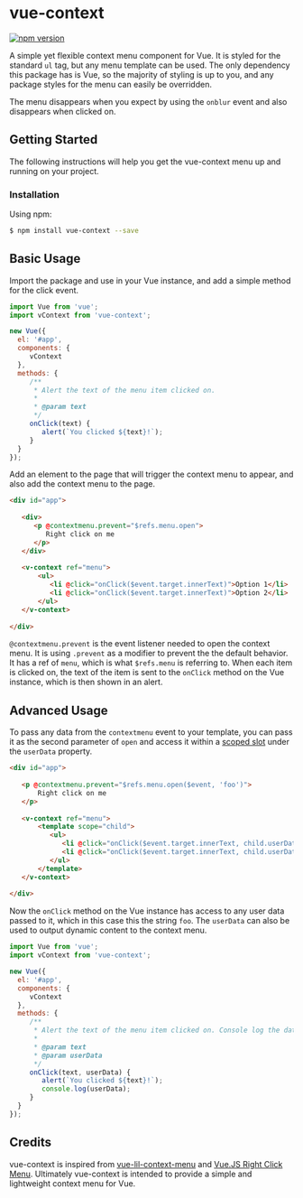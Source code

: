 # vue-context

[![npm version](https://badge.fury.io/js/vue-context.svg)](https://www.npmjs.org/package/vue-context)

A simple yet flexible context menu component for Vue. It is styled for the standard `ul` tag, but any menu template can be used.
The only dependency this package has is Vue, so the majority of styling is up to you, and any package styles for the menu
can easily be overridden.

The menu disappears when you expect by using the `onblur` event and also disappears when clicked on.

## Getting Started

The following instructions will help you get the vue-context menu up and running on your project.

### Installation

Using npm:
```bash
$ npm install vue-context --save
```

## Basic Usage

Import the package and use in your Vue instance, and add a simple method for the click event.

```js
import Vue from 'vue';
import vContext from 'vue-context';

new Vue({
  el: '#app',
  components: {
     vContext
  },
  methods: {
     /**
      * Alert the text of the menu item clicked on.
      *
      * @param text
      */
     onClick(text) {
        alert(`You clicked ${text}!`);
     }
  }
});
```

Add an element to the page that will trigger the context menu to appear, and also add the context menu to the page.

```html
<div id="app">
   
   <div>
      <p @contextmenu.prevent="$refs.menu.open">
         Right click on me
      </p>
   </div>
   
   <v-context ref="menu">
       <ul>
          <li @click="onClick($event.target.innerText)">Option 1</li>
          <li @click="onClick($event.target.innerText)">Option 2</li>
       </ul>
   </v-context>
   
</div>
```

`@contextmenu.prevent` is the event listener needed to open the context menu. It is using `.prevent` as a modifier to prevent the
the default behavior. It has a ref of `menu`, which is what `$refs.menu` is referring to. When each item is clicked on, the text of
the item is sent to the `onClick` method on the Vue instance, which is then shown in an alert.

## Advanced Usage

To pass any data from the `contextmenu` event to your template, you can pass it as the second parameter of `open` and
access it within a [scoped slot](https://vuejs.org/v2/guide/components.html#Scoped-Slots) under the `userData` property.

```html
<div id="app">
   
   <p @contextmenu.prevent="$refs.menu.open($event, 'foo')">
       Right click on me
   </p>
   
   <v-context ref="menu">
       <template scope="child">
          <ul>
             <li @click="onClick($event.target.innerText, child.userData)">Option 1</li>
             <li @click="onClick($event.target.innerText, child.userData)">Option 2</li>
          </ul>
       </template>
   </v-context>
   
</div>
```

Now the `onClick` method on the Vue instance has access to any user data passed to it, which in this case this the string `foo`. The
`userData` can also be used to output dynamic content to the context menu.

```js
import Vue from 'vue';
import vContext from 'vue-context';

new Vue({
  el: '#app',
  components: {
     vContext
  },
  methods: {
     /**
      * Alert the text of the menu item clicked on. Console log the data sent from the menu.
      *
      * @param text
      * @param userData
      */
     onClick(text, userData) {
        alert(`You clicked ${text}!`);
        console.log(userData);
     }
  }
});
```

## Credits

vue-context is inspired from [vue-lil-context-menu](https://github.com/timwis/vue-lil-context-menu) 
and [Vue.JS Right Click Menu](http://vuejsexamples.com/vue-js-right-click-menu/). Ultimately vue-context is intended
to provide a simple and lightweight context menu for Vue.
